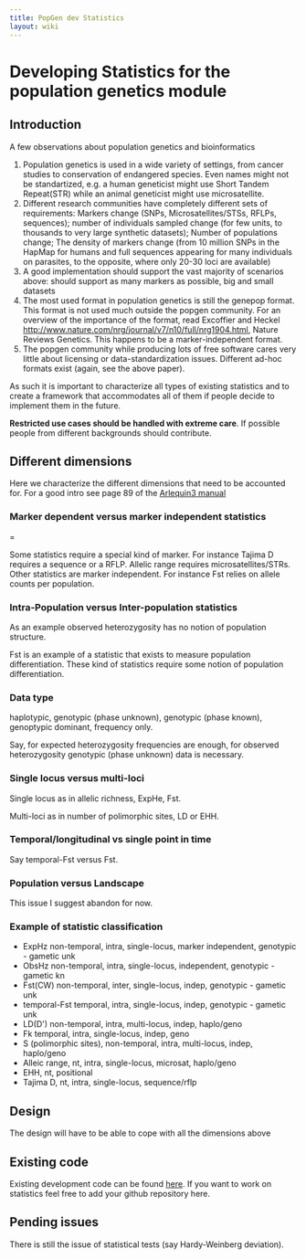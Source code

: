 ```yaml
---
title: PopGen dev Statistics
layout: wiki
---
```


Developing Statistics for the population genetics module
========================================================

Introduction
------------

A few observations about population genetics and bioinformatics

1.  Population genetics is used in a wide variety of settings, from
    cancer studies to conservation of endangered species. Even names
    might not be standartized, e.g. a human geneticist might use Short
    Tandem Repeat(STR) while an animal geneticist might
    use microsatellite.
2.  Different research communities have completely different sets of
    requirements: Markers change (SNPs, Microsatellites/STSs, RFLPs,
    sequences); number of individuals sampled change (for few units, to
    thousands to very large synthetic datasets); Number of populations
    change; The density of markers change (from 10 million SNPs in the
    HapMap for humans and full sequences appearing for many individuals
    on parasites, to the opposite, where only 20-30 loci are available)
3.  A good implementation should support the vast majority of scenarios
    above: should support as many markers as possible, big and small
    datasets
4.  The most used format in population genetics is still the
    genepop format. This format is not used much outside the
    popgen community. For an overview of the importance of the format,
    read Excoffier and Heckel
    [<http://www.nature.com/nrg/journal/v7/n10/full/nrg1904.html>](Computer_programs_for_population_genetics_data_analysis:_a_survival_guide "wikilink"),
    Nature Reviews Genetics. This happens to be a
    marker-independent format.
5.  The popgen community while producing lots of free software cares
    very little about licensing or data-standardization issues.
    Different ad-hoc formats exist (again, see the above paper).

As such it is important to characterize all types of existing statistics
and to create a framework that accommodates all of them if people decide
to implement them in the future.

**Restricted use cases should be handled with extreme care**. If
possible people from different backgrounds should contribute.

Different dimensions
--------------------

Here we characterize the different dimensions that need to be accounted
for. For a good intro see page 89 of the [Arlequin3
manual](http://cmpg.unibe.ch/software/arlequin3/arlequin31.pdf)

### Marker dependent versus marker independent statistics

=

Some statistics require a special kind of marker. For instance Tajima D
requires a sequence or a RFLP. Allelic range requires
microsatellites/STRs. Other statistics are marker independent. For
instance Fst relies on allele counts per population.

### Intra-Population versus Inter-population statistics

As an example observed heterozygosity has no notion of population
structure.

Fst is an example of a statistic that exists to measure population
differentiation. These kind of statistics require some notion of
population differentiation.

### Data type

haplotypic, genotypic (phase unknown), genotypic (phase known),
genoptypic dominant, frequency only.

Say, for expected heterozygosity frequencies are enough, for observed
heterozygosity genotypic (phase unknown) data is necessary.

### Single locus versus multi-loci

Single locus as in allelic richness, ExpHe, Fst.

Multi-loci as in number of polimorphic sites, LD or EHH.

### Temporal/longitudinal vs single point in time

Say temporal-Fst versus Fst.

### Population versus Landscape

This issue I suggest abandon for now.

### Example of statistic classification

-   ExpHz non-temporal, intra, single-locus, marker independent,
    genotypic - gametic unk
-   ObsHz non-temporal, intra, single-locus, independent, genotypic -
    gametic kn
-   Fst(CW) non-temporal, inter, single-locus, indep, genotypic -
    gametic unk
-   temporal-Fst temporal, intra, single-locus, indep, genotypic -
    gametic unk
-   LD(D') non-temporal, intra, multi-locus, indep, haplo/geno
-   Fk temporal, intra, single-locus, indep, geno
-   S (polimorphic sites), non-temporal, intra, multi-locus, indep,
    haplo/geno
-   Alleic range, nt, intra, single-locus, microsat, haplo/geno
-   EHH, nt, positional
-   Tajima D, nt, intra, single-locus, sequence/rflp

Design
------

The design will have to be able to cope with all the dimensions above

Existing code
-------------

Existing development code can be found
[here](http://github.com/tiagoantao/biopython-popgen-test/tree/stats).
If you want to work on statistics feel free to add your github
repository here.

Pending issues
--------------

There is still the issue of statistical tests (say Hardy-Weinberg
deviation).
